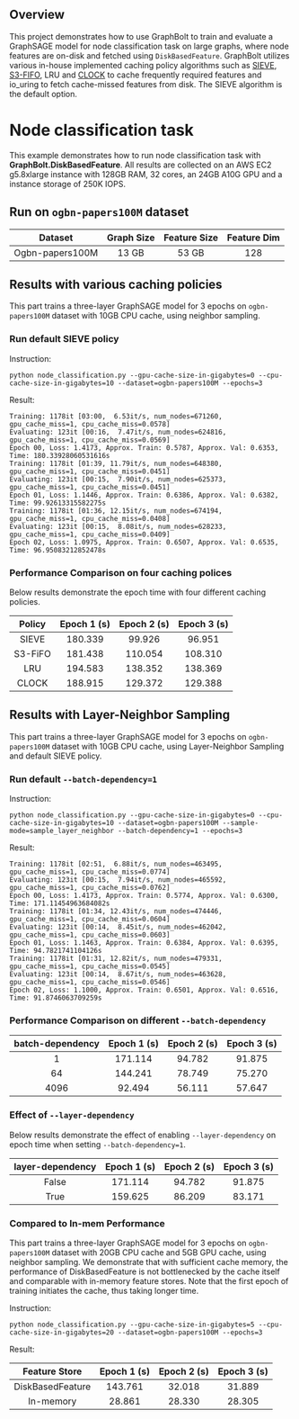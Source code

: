 ## Overview

This project demonstrates how to use GraphBolt to train and evaluate a GraphSAGE model for node classification task on large graphs, where node features are on-disk and fetched using `DiskBasedFeature`. GraphBolt utilizes various in-house implemented caching policy algorithms such as [SIEVE](https://cachemon.github.io/SIEVE-website/), [S3-FIFO](https://s3fifo.com), LRU and [CLOCK](https://people.csail.mit.edu/saltzer/Multics/MHP-Saltzer-060508/bookcases/M00s/M0104%20074-12%29.PDF) to cache frequently required features and io_uring to fetch cache-missed features from disk. The SIEVE algorithm is the default option.

# Node classification task

This example demonstrates how to run node classification task with **GraphBolt.DiskBasedFeature**. All results are collected on an AWS EC2 g5.8xlarge instance with 128GB RAM, 32 cores, an 24GB A10G GPU and a instance storage of 250K IOPS.

## Run on `ogbn-papers100M` dataset

|     Dataset     | Graph Size | Feature Size | Feature Dim |
| :-------------: | :--------: | :----------: | :---------: |
| Ogbn-papers100M |   13 GB   |    53 GB    |     128     |

## Results with various caching policies

This part trains a three-layer GraphSAGE model for 3 epochs on `ogbn-papers100M` dataset with 10GB CPU cache, using neighbor sampling.

### Run default SIEVE policy

Instruction:

```
python node_classification.py --gpu-cache-size-in-gigabytes=0 --cpu-cache-size-in-gigabytes=10 --dataset=ogbn-papers100M --epochs=3
```

Result:

```
Training: 1178it [03:00,  6.53it/s, num_nodes=671260, gpu_cache_miss=1, cpu_cache_miss=0.0578]                                               
Evaluating: 123it [00:16,  7.47it/s, num_nodes=624816, gpu_cache_miss=1, cpu_cache_miss=0.0569]
Epoch 00, Loss: 1.4173, Approx. Train: 0.5787, Approx. Val: 0.6353, Time: 180.33928060531616s                                                
Training: 1178it [01:39, 11.79it/s, num_nodes=648380, gpu_cache_miss=1, cpu_cache_miss=0.0451]                                               
Evaluating: 123it [00:15,  7.90it/s, num_nodes=625373, gpu_cache_miss=1, cpu_cache_miss=0.0451]
Epoch 01, Loss: 1.1446, Approx. Train: 0.6386, Approx. Val: 0.6382, Time: 99.92613315582275s                                                 
Training: 1178it [01:36, 12.15it/s, num_nodes=674194, gpu_cache_miss=1, cpu_cache_miss=0.0408]                                               
Evaluating: 123it [00:15,  8.08it/s, num_nodes=628233, gpu_cache_miss=1, cpu_cache_miss=0.0409]
Epoch 02, Loss: 1.0975, Approx. Train: 0.6507, Approx. Val: 0.6535, Time: 96.95083212852478s
```

### Performance Comparison on four caching polices

Below results demonstrate the epoch time with four different caching policies.

| Policy | Epoch 1 (s) | Epoch 2 (s) | Epoch 3 (s) |
| :-----: | :---------: | :---------: | :---------: |
|  SIEVE  |   180.339   |   99.926   |   96.951   |
| S3-FiFO |   181.438   |   110.054   |   108.310   |
|   LRU   |   194.583   |   138.352   |   138.369   |
|  CLOCK  |   188.915   |   129.372   |   129.388   |

## Results with Layer-Neighbor Sampling

This part trains a three-layer GraphSAGE model for 3 epochs on `ogbn-papers100M` dataset with 10GB CPU cache, using Layer-Neighbor Sampling and default SIEVE policy.

### Run default `--batch-dependency=1`

Instruction:

```
python node_classification.py --gpu-cache-size-in-gigabytes=0 --cpu-cache-size-in-gigabytes=10 --dataset=ogbn-papers100M --sample-mode=sample_layer_neighbor --batch-dependency=1 --epochs=3
```

Result:

```
Training: 1178it [02:51,  6.88it/s, num_nodes=463495, gpu_cache_miss=1, cpu_cache_miss=0.0774]                                               
Evaluating: 123it [00:15,  7.94it/s, num_nodes=465592, gpu_cache_miss=1, cpu_cache_miss=0.0762]
Epoch 00, Loss: 1.4173, Approx. Train: 0.5774, Approx. Val: 0.6300, Time: 171.11454963684082s                                                
Training: 1178it [01:34, 12.43it/s, num_nodes=474446, gpu_cache_miss=1, cpu_cache_miss=0.0604]                                               
Evaluating: 123it [00:14,  8.45it/s, num_nodes=462042, gpu_cache_miss=1, cpu_cache_miss=0.0603]
Epoch 01, Loss: 1.1463, Approx. Train: 0.6384, Approx. Val: 0.6395, Time: 94.7821741104126s                                                  
Training: 1178it [01:31, 12.82it/s, num_nodes=479331, gpu_cache_miss=1, cpu_cache_miss=0.0545]                                               
Evaluating: 123it [00:14,  8.67it/s, num_nodes=463628, gpu_cache_miss=1, cpu_cache_miss=0.0546]
Epoch 02, Loss: 1.1000, Approx. Train: 0.6501, Approx. Val: 0.6516, Time: 91.8746063709259s
```

### Performance Comparison on different `--batch-dependency`

| batch-dependency | Epoch 1 (s) | Epoch 2 (s) | Epoch 3 (s) |
| :--------------: | :---------: | :---------: | :---------: |
|        1        |   171.114   |   94.782   |   91.875   |
|        64        |   144.241   |   78.749   |   75.270   |
|       4096       |   92.494   |   56.111   |   57.647   |

### Effect of `--layer-dependency`

Below results demonstrate the effect of enabling `--layer-dependency` on epoch time when setting `--batch-dependency=1`.

| layer-dependency | Epoch 1 (s) | Epoch 2 (s) | Epoch 3 (s) |
| :--------------: | :---------: | :---------: | :---------: |
|      False      |   171.114   |   94.782   |   91.875   |
|       True       |   159.625   |   86.209   |   83.171   |

### Compared to In-mem Performance

This part trains a three-layer GraphSAGE model for 3 epochs on `ogbn-papers100M` dataset with 20GB CPU cache and 5GB GPU cache, using neighbor sampling. We demonstrate that with sufficient cache memory, the performance of DiskBasedFeature is not bottlenecked by the cache itself and comparable with in-memory feature stores. Note that the first epoch of training initiates the cache, thus taking longer time.

Instruction:

```
python node_classification.py --gpu-cache-size-in-gigabytes=5 --cpu-cache-size-in-gigabytes=20 --dataset=ogbn-papers100M --epochs=3
```

Result:

|  Feature Store  | Epoch 1 (s) | Epoch 2 (s) | Epoch 3 (s) |
| :--------------: | :---------: | :---------: | :---------: |
| DiskBasedFeature |   143.761   |   32.018   |   31.889   |
|    In-memory    |   28.861   |   28.330   |   28.305   |
